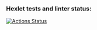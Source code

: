 ### Hexlet tests and linter status:
[![Actions Status](https://github.com/Diana-coder-tech/frontend-project-11/actions/workflows/hexlet-check.yml/badge.svg)](https://github.com/Diana-coder-tech/frontend-project-11/actions)